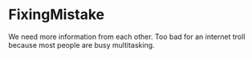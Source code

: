 # FixingMistake

We need more information from each other. Too bad for an internet troll because most people are busy multitasking.
